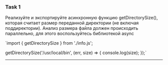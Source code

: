 ### Task 1
Реализуйте и экспортируйте асинхронную функцию getDirectorySize(), которая считает размер переданной директории (не включая поддиректории). Анализ размера файла должен происходить параллельно, для этого воспользуйтесь библиотекой async

`import { getDirectorySize } from './info.js';
 
getDirectorySize('/usr/local/bin', (err, size) => {
  console.log(size);
});`
____

